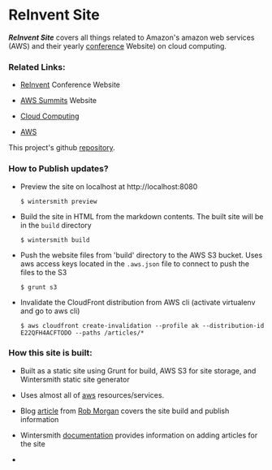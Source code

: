 
# ReInvent Site

_**ReInvent Site**_ covers all things related to Amazon's amazon web services (AWS) and their yearly [conference](https://reinvent.awsevents.com/) Website) on cloud computing. 

### Related Links:

- [ReInvent](https://reinvent.awsevents.com/)  Conference Website

- [AWS Summits](https://aws.amazon.com/summits/) Website

- [Cloud Computing](https://aws.amazon.com/what-is-cloud-computing/)

- [AWS](https://aws.amazon.com/)


This project's github [repository](https://github.com/akaak/reinvent-site).

### How to Publish updates?

- Preview the site on localhost at http://localhost:8080

  `$ wintersmith preview` 

- Build the site in HTML from the markdown contents. The built site will be in the `build` directory

  `$ wintersmith build` 

- Push the website files from 'build' directory to the AWS S3 bucket. Uses aws access keys located in the `.aws.json` file to connect to push the files to the S3

  `$ grunt s3` 

- Invalidate the CloudFront distribution from AWS cli (activate virtualenv and go to aws cli)

  `$ aws cloudfront create-invalidation --profile ak --distribution-id  E22QFH4ACFTODO --paths /articles/*`



### How this site is built:

- Built as a static site using Grunt for build, AWS S3 for site storage, and Wintersmith static site generator

- Uses almost all of [aws](https://aws.amazon.com) resources/services.

- Blog [article](https://robmorgan.id.au/posts/publishing-simple-static-sites-with-npm-grunt-s3/) from [Rob Morgan](https://robmorgan.id.au/) covers the site build and publish information

- Wintersmith [documentation](https://github.com/jnordberg/wintersmith#quick-start) provides information on adding articles for the site

- 

